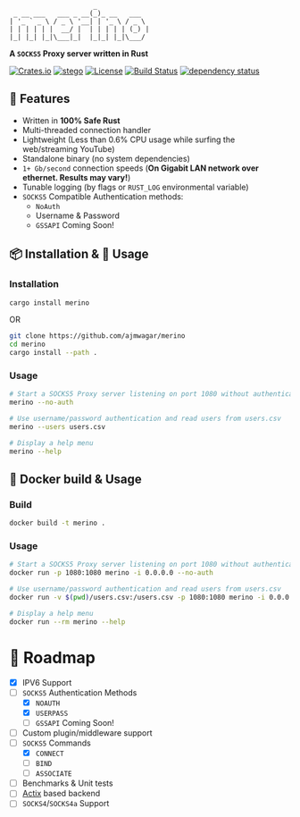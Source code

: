 ```
                     _
 _ __ ___   ___ _ __(_)_ __   ___
| '_ ` _ \ / _ \ '__| | '_ \ / _ \
| | | | | |  __/ |  | | | | | (_) |
|_| |_| |_|\___|_|  |_|_| |_|\___/
```

**A `SOCKS5` Proxy server written in Rust**

[![Crates.io](https://img.shields.io/crates/v/merino.svg)](https://crates.io/crates/merino)
[![stego](https://docs.rs/merino/badge.svg)](https://docs.rs/merino)
[![License](https://img.shields.io/crates/l/pbr.svg)](https://github.com/ajmwagar/merino/blob/master/LICENSE.md)
[![Build Status](https://travis-ci.org/ajmwagar/merino.svg?branch=master)](https://travis-ci.org/ajmwagar/merino)
[![dependency status](https://deps.rs/repo/github/ajmwagar/merino/status.svg)](https://deps.rs/repo/github/ajmwagar/merino)

## 🎁 Features

- Written in **100% Safe Rust**
- Multi-threaded connection handler
- Lightweight (Less than 0.6% CPU usage while surfing the web/streaming YouTube)
- Standalone binary (no system dependencies)
- `1+ Gb/second` connection speeds (**On Gigabit LAN network over ethernet. Results may vary!**)
- Tunable logging (by flags or `RUST_LOG` environmental variable)
- `SOCKS5` Compatible Authentication methods:
  - `NoAuth`
  - Username & Password
  - `GSSAPI` Coming Soon!

## 📦 Installation & 🏃 Usage

### Installation

```bash
cargo install merino
```

OR

```bash
git clone https://github.com/ajmwagar/merino
cd merino
cargo install --path .
```

### Usage

```bash
# Start a SOCKS5 Proxy server listening on port 1080 without authentication
merino --no-auth

# Use username/password authentication and read users from users.csv
merino --users users.csv

# Display a help menu
merino --help 
```

## 🐳 Docker build & Usage

### Build

```bash
docker build -t merino .
```

### Usage
```bash
# Start a SOCKS5 Proxy server listening on port 1080 without authentication
docker run -p 1080:1080 merino -i 0.0.0.0 --no-auth

# Use username/password authentication and read users from users.csv
docker run -v $(pwd)/users.csv:/users.csv -p 1080:1080 merino -i 0.0.0.0 --users /users.csv --allow-insecure

# Display a help menu
docker run --rm merino --help
```

# 🚥 Roadmap

- [x] IPV6 Support
- [ ] `SOCKS5` Authentication Methods
  - [x] `NOAUTH` 
  - [x] `USERPASS`
  - [ ] `GSSAPI` Coming Soon!
- [ ] Custom plugin/middleware support
- [ ] `SOCKS5` Commands
  - [x] `CONNECT`
  - [ ] `BIND`
  - [ ] `ASSOCIATE` 
- [ ] Benchmarks & Unit tests
- [ ] [Actix](https://github.com/actix-rs/actix) based backend
- [ ] `SOCKS4`/`SOCKS4a` Support
